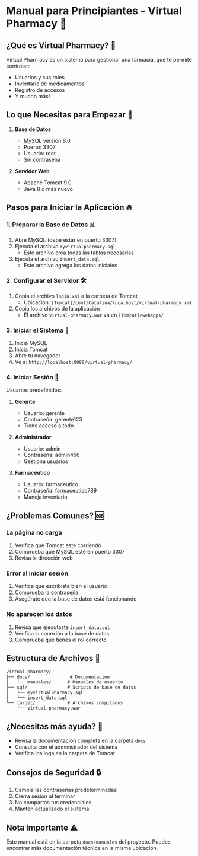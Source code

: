# Manual para Principiantes - Virtual Pharmacy 🏥

## ¿Qué es Virtual Pharmacy? 💊

Virtual Pharmacy es un sistema para gestionar una farmacia, que te permite controlar:

- Usuarios y sus roles
- Inventario de medicamentos
- Registro de accesos
- Y mucho más!

## Lo que Necesitas para Empezar 🚀

1. **Base de Datos**

   - MySQL versión 8.0
   - Puerto: 3307
   - Usuario: root
   - Sin contraseña

2. **Servidor Web**
   - Apache Tomcat 9.0
   - Java 8 o más nuevo

## Pasos para Iniciar la Aplicación 🔥

### 1. Preparar la Base de Datos 📊

1. Abre MySQL (debe estar en puerto 3307)
2. Ejecuta el archivo `myvirtualpharmacy.sql`
   - Este archivo crea todas las tablas necesarias
3. Ejecuta el archivo `insert_data.sql`
   - Este archivo agrega los datos iniciales

### 2. Configurar el Servidor 🛠️

1. Copia el archivo `login.xml` a la carpeta de Tomcat
   - Ubicación: `[Tomcat]/conf/Catalina/localhost/virtual-pharmacy.xml`
2. Copia los archivos de la aplicación
   - El archivo `virtual-pharmacy.war` va en `[Tomcat]/webapps/`

### 3. Iniciar el Sistema 🌟

1. Inicia MySQL
2. Inicia Tomcat
3. Abre tu navegador
4. Ve a: `http://localhost:8080/virtual-pharmacy/`

### 4. Iniciar Sesión 👤

Usuarios predefinidos:

1. **Gerente**

   - Usuario: gerente
   - Contraseña: gerente123
   - Tiene acceso a todo

2. **Administrador**

   - Usuario: admin
   - Contraseña: admin456
   - Gestiona usuarios

3. **Farmacéutico**
   - Usuario: farmaceutico
   - Contraseña: farmaceutico789
   - Maneja inventario

## ¿Problemas Comunes? 🆘

### La página no carga

1. Verifica que Tomcat esté corriendo
2. Comprueba que MySQL esté en puerto 3307
3. Revisa la dirección web

### Error al iniciar sesión

1. Verifica que escribiste bien el usuario
2. Comprueba la contraseña
3. Asegúrate que la base de datos está funcionando

### No aparecen los datos

1. Revisa que ejecutaste `insert_data.sql`
2. Verifica la conexión a la base de datos
3. Comprueba que tienes el rol correcto

## Estructura de Archivos 📁

```
virtual-pharmacy/
├── docs/               # Documentación
│   └── manuales/      # Manuales de usuario
├── sql/               # Scripts de base de datos
│   ├── myvirtualpharmacy.sql
│   └── insert_data.sql
└── target/            # Archivos compilados
    └── virtual-pharmacy.war
```

## ¿Necesitas más ayuda? 🤝

- Revisa la documentación completa en la carpeta `docs`
- Consulta con el administrador del sistema
- Verifica los logs en la carpeta de Tomcat

## Consejos de Seguridad 🔒

1. Cambia las contraseñas predeterminadas
2. Cierra sesión al terminar
3. No compartas tus credenciales
4. Mantén actualizado el sistema

## Nota Importante ⚠️

Este manual está en la carpeta `docs/manuales` del proyecto. Puedes encontrar más documentación técnica en la misma ubicación.
